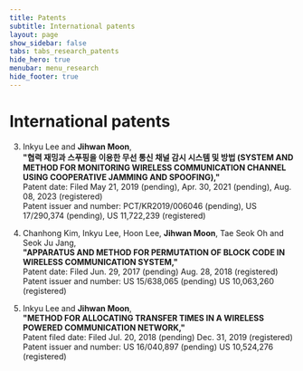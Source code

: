 ```yaml
---
title: Patents
subtitle: International patents
layout: page
show_sidebar: false
tabs: tabs_research_patents
hide_hero: true
menubar: menu_research
hide_footer: true
---
```


# International patents

3. Inkyu Lee and __Jihwan Moon__,      
__"협력 재밍과 스푸핑을 이용한 무선 통신 채널 감시 시스템 및 방법 (SYSTEM AND METHOD FOR MONITORING WIRELESS COMMUNICATION CHANNEL USING COOPERATIVE JAMMING AND SPOOFING),"__      
Patent date: Filed May 21, 2019 (pending), Apr. 30, 2021 (pending), Aug. 08, 2023 (registered)      
Patent issuer and number: PCT/KR2019/006046 (pending), US 17/290,374 (pending), US 11,722,239 (registered)      

2. Chanhong Kim, Inkyu Lee, Hoon Lee, __Jihwan Moon__, Tae Seok Oh and Seok Ju Jang,       
__"APPARATUS AND METHOD FOR PERMUTATION OF BLOCK CODE IN WIRELESS COMMUNICATION SYSTEM,"__      
Patent date: Filed Jun. 29, 2017 (pending) Aug. 28, 2018 (registered)       
Patent issuer and number: US 15/638,065 (pending) US 10,063,260 (registered)        

1. Inkyu Lee and __Jihwan Moon__,       
__"METHOD FOR ALLOCATING TRANSFER TIMES IN A WIRELESS POWERED COMMUNICATION NETWORK,"__     
Patent filed date: Filed Jul. 20, 2018 (pending) Dec. 31, 2019 (registered)     
Patent issuer and number: US 16/040,897 (pending) US 10,524,276 (registered)        